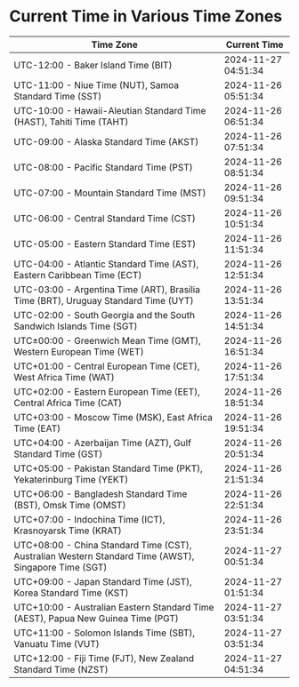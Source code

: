 # Current Time in Various Time Zones

| Time Zone | Current Time |
|-----------|--------------|
| UTC-12:00 - Baker Island Time (BIT) | 2024-11-27 04:51:34 |
| UTC-11:00 - Niue Time (NUT), Samoa Standard Time (SST) | 2024-11-26 05:51:34 |
| UTC-10:00 - Hawaii-Aleutian Standard Time (HAST), Tahiti Time (TAHT) | 2024-11-26 06:51:34 |
| UTC-09:00 - Alaska Standard Time (AKST) | 2024-11-26 07:51:34 |
| UTC-08:00 - Pacific Standard Time (PST) | 2024-11-26 08:51:34 |
| UTC-07:00 - Mountain Standard Time (MST) | 2024-11-26 09:51:34 |
| UTC-06:00 - Central Standard Time (CST) | 2024-11-26 10:51:34 |
| UTC-05:00 - Eastern Standard Time (EST) | 2024-11-26 11:51:34 |
| UTC-04:00 - Atlantic Standard Time (AST), Eastern Caribbean Time (ECT) | 2024-11-26 12:51:34 |
| UTC-03:00 - Argentina Time (ART), Brasília Time (BRT), Uruguay Standard Time (UYT) | 2024-11-26 13:51:34 |
| UTC-02:00 - South Georgia and the South Sandwich Islands Time (SGT) | 2024-11-26 14:51:34 |
| UTC±00:00 - Greenwich Mean Time (GMT), Western European Time (WET) | 2024-11-26 16:51:34 |
| UTC+01:00 - Central European Time (CET), West Africa Time (WAT) | 2024-11-26 17:51:34 |
| UTC+02:00 - Eastern European Time (EET), Central Africa Time (CAT) | 2024-11-26 18:51:34 |
| UTC+03:00 - Moscow Time (MSK), East Africa Time (EAT) | 2024-11-26 19:51:34 |
| UTC+04:00 - Azerbaijan Time (AZT), Gulf Standard Time (GST) | 2024-11-26 20:51:34 |
| UTC+05:00 - Pakistan Standard Time (PKT), Yekaterinburg Time (YEKT) | 2024-11-26 21:51:34 |
| UTC+06:00 - Bangladesh Standard Time (BST), Omsk Time (OMST) | 2024-11-26 22:51:34 |
| UTC+07:00 - Indochina Time (ICT), Krasnoyarsk Time (KRAT) | 2024-11-26 23:51:34 |
| UTC+08:00 - China Standard Time (CST), Australian Western Standard Time (AWST), Singapore Time (SGT) | 2024-11-27 00:51:34 |
| UTC+09:00 - Japan Standard Time (JST), Korea Standard Time (KST) | 2024-11-27 01:51:34 |
| UTC+10:00 - Australian Eastern Standard Time (AEST), Papua New Guinea Time (PGT) | 2024-11-27 03:51:34 |
| UTC+11:00 - Solomon Islands Time (SBT), Vanuatu Time (VUT) | 2024-11-27 03:51:34 |
| UTC+12:00 - Fiji Time (FJT), New Zealand Standard Time (NZST) | 2024-11-27 04:51:34 |
